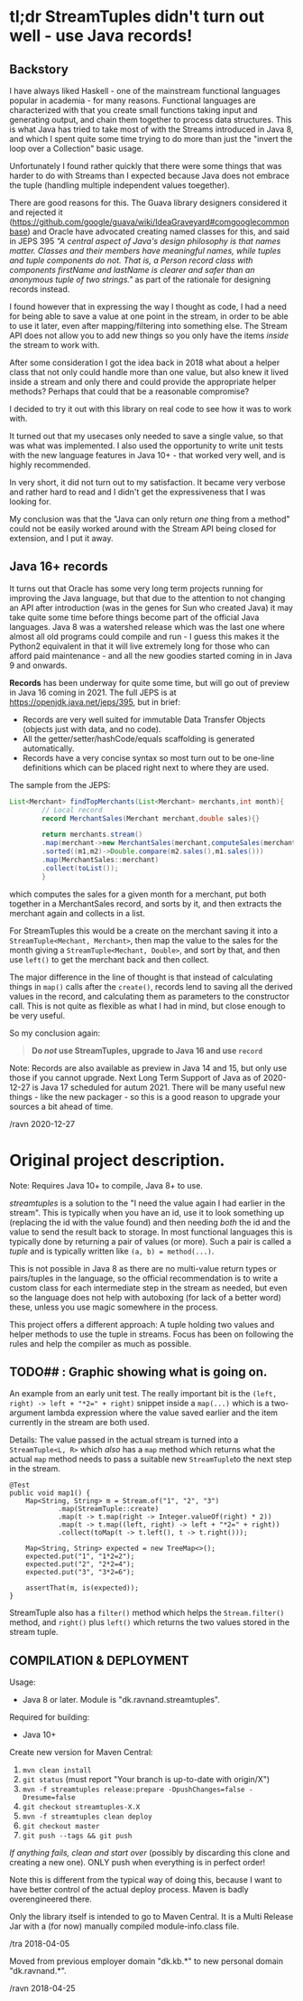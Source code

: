 # tl;dr StreamTuples didn't turn out well - use Java records!

## Backstory

I have always liked Haskell - one of the mainstream functional languages popular in academia - for many reasons.
Functional languages are characterized with that you create small functions taking input and generating output, and
chain them together to process data structures. This is what Java has tried to take most of with the Streams introduced
in Java 8, and which I spent quite some time trying to do more than just the "invert the loop over a Collection" basic
usage.

Unfortunately I found rather quickly that there were some things that was harder to do with Streams than I expected
because Java does not embrace the tuple (handling multiple independent values toegether).

There are good reasons for this. The Guava library designers considered it and rejected
it (https://github.com/google/guava/wiki/IdeaGraveyard#comgooglecommonbase) and Oracle have advocated creating named
classes for this, and said in JEPS 395 _"A central aspect of Java's design philosophy is that names matter. Classes and
their members have meaningful names, while tuples and tuple components do not. That is, a Person record class with
components firstName and lastName is clearer and safer than an anonymous tuple of two strings."_ as part of the
rationale for designing records instead.

I found however that in expressing the way I thought as code, I had a need for being able to save a value at one point
in the stream, in order to be able to use it later, even after mapping/filtering into something else. The Stream API
does not allow you to add new things so you only have the items _inside_ the stream to work with.

After some consideration I got the idea back in 2018 what about a helper class that not only could handle more than one
value, but also knew it lived inside a stream and only there and could provide the appropriate helper methods? Perhaps
that could that be a reasonable compromise?

I decided to try it out with this library on real code to see how it was to work with.

It turned out that my usecases only needed to save a single value, so that was what was implemented. I also used the
opportunity to write unit tests with the new language features in Java 10+ - that worked very well, and is highly
recommended.

In very short, it did not turn out to my satisfaction. It became very verbose and rather hard to read and I didn't get
the expressiveness that I was looking for.

My conclusion was that the "Java can only return _one_ thing from a method" could not be easily worked around with the
Stream API being closed for extension, and I put it away.

## Java 16+ records

It turns out that Oracle has some very long term projects running for improving the Java language, but that due to the
attention to not changing an API after introduction (was in the genes for Sun who created Java) it may take quite some
time before things become part of the official Java languages. Java 8 was a watershed release which was the last one
where almost all old programs could compile and run - I guess this makes it the Python2 equivalent in that it will live
extremely long for those who can afford paid maintenance - and all the new goodies started coming in in Java 9 and
onwards.

**Records** has been underway for quite some time, but will go out of preview in Java 16 coming in 2021. The full JEPS
is at https://openjdk.java.net/jeps/395, but in brief:

* Records are very well suited for immutable Data Transfer Objects (objects just with data, and no code).
* All the getter/setter/hashCode/equals scaffolding is generated automatically.
* Records have a very concise syntax so most turn out to be one-line definitions which can be placed right next to where
  they are used.

The sample from the JEPS:

```java
List<Merchant> findTopMerchants(List<Merchant> merchants,int month){
        // Local record
        record MerchantSales(Merchant merchant,double sales){}

        return merchants.stream()
        .map(merchant->new MerchantSales(merchant,computeSales(merchant,month)))
        .sorted((m1,m2)->Double.compare(m2.sales(),m1.sales()))
        .map(MerchantSales::merchant)
        .collect(toList());
        }

```

which computes the sales for a given month for a merchant, put both together in a MerchantSales record, and sorts by it,
and then extracts the merchant again and collects in a list.

For StreamTuples this would be a create on the merchant saving it into a `StreamTuple<Mechant, Merchant>`, then map the
value to the sales for the month giving a `StreamTuple<Mechant, Double>`, and sort by that, and then use `left()` to get
the merchant back and then collect.

The major difference in the line of thought is that instead of calculating things in `map()` calls after the `create()`,
records lend to saving all the derived values in the record, and calculating them as parameters to the constructor call.
This is not quite as flexible as what I had in mind, but close enough to be very useful.

So my conclusion again:

> **Do _not_ use StreamTuples, upgrade to Java 16 and use `record`**

Note: Records are also available as preview in Java 14 and 15, but only use those if you cannot upgrade. Next Long Term
Support of Java as of 2020-12-27 is Java 17 scheduled for autum 2021. There will be many useful new things - like the
new packager - so this is a good reason to upgrade your sources a bit ahead of time.

/ravn 2020-12-27

# Original project description.

Note: Requires Java 10+ to compile, Java 8+ to use.

_streamtuples_ is a solution to the "I need the value again I had earlier in the stream". This is typically when you
have an id, use it to look something up (replacing the id with the value found) and then needing _both_ the id and the
value to send the result back to storage. In most functional languages this is typically done by returning a pair of
values (or more). Such a pair is called a _tuple_
and is typically written like `(a, b) = method(...)`.

This is not possible in Java 8 as there are no multi-value return types or pairs/tuples in the language, so the official
recommendation is to write a custom class for each intermediate step in the stream as needed, but even so the language
does not help with autoboxing (for lack of a better word) these, unless you use magic somewhere in the process.

This project offers a different approach: A tuple holding two values and helper methods to use the tuple in streams.
Focus has been on following the rules and help the compiler as much as possible.

## TODO## :  Graphic showing  what is going on.

An example from an early unit test. The really important bit is the
`(left, right) -> left + "*2=" + right)` snippet inside a `map(...)`
which is a two-argument lambda expression where the value saved earlier and the item currently in the stream are both
used.

Details: The value passed in the actual stream is turned into a
`StreamTuple<L, R>` which _also_ has a `map` method which returns what the actual `map` method needs to pass a suitable
new `StreamTuple`to the next step in the stream.

    @Test
    public void map1() {
        Map<String, String> m = Stream.of("1", "2", "3")
                .map(StreamTuple::create)
                .map(t -> t.map(right -> Integer.valueOf(right) * 2))
                .map(t -> t.map((left, right) -> left + "*2=" + right))
                .collect(toMap(t -> t.left(), t -> t.right()));

        Map<String, String> expected = new TreeMap<>();
        expected.put("1", "1*2=2");
        expected.put("2", "2*2=4");
        expected.put("3", "3*2=6");

        assertThat(m, is(expected));
    }

StreamTuple also has a `filter()` method which helps the
`Stream.filter()` method, and `right()` plus `left()` which returns the two values stored in the stream tuple.


COMPILATION & DEPLOYMENT
---
Usage:

* Java 8 or later. Module is "dk.ravnand.streamtuples".

Required for building:

* Java 10+

Create new version for Maven Central:

1. `mvn clean install`
1. `git status` (must report "Your branch is up-to-date with origin/X")
1. `mvn -f streamtuples release:prepare -DpushChanges=false -Dresume=false`
1. `git checkout streamtuples-X.X`
1. `mvn -f streamtuples clean deploy`
1. `git checkout master`
1. `git push --tags && git push`

*If anything fails, clean and start over* (possibly by discarding this clone and creating a new one). ONLY push when
everything is in perfect order!

Note this is different from the typical way of doing this, because I want to have better control of the actual deploy
process. Maven is badly overengineered there.

Only the library itself is intended to go to Maven Central. It is a Multi Release Jar with a (for now) manually compiled
module-info.class file.

/tra 2018-04-05

Moved from previous employer domain "dk.kb.\*" to new personal domain "dk.ravnand.\*".

/ravn 2018-04-25
  
